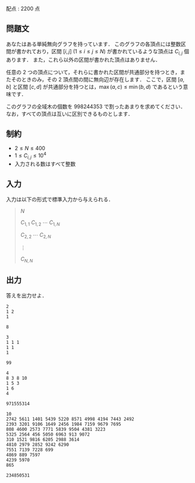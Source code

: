 配点 : $2200$ 点

## 問題文

あなたはある単純無向グラフを持っています．
このグラフの各頂点には整数区間が書かれており，区間 $[i,j]$ ($1 \leq i \leq j \leq N$) が書かれているような頂点は $C_{i,j}$ 個あります．
また，これら以外の区間が書かれた頂点はありません．

任意の $2$ つの頂点について，それらに書かれた区間が共通部分を持つとき，またそのときのみ，その $2$ 頂点間の間に無向辺が存在します．
ここで，区間 $[a,b]$ と区間 $[c,d]$ が共通部分を持つとは，$\max(a,c) \leq \min(b,d)$ であるという意味です．

このグラフの全域木の個数を $998244353$ で割ったあまりを求めてください．
なお，すべての頂点は互いに区別できるものとします．

## 制約

- $2 \leq N \leq 400$
- $1 \leq C_{i,j} \leq 10^4$
- 入力される数はすべて整数

## 入力

入力は以下の形式で標準入力から与えられる．

> $N$
> 
> $C_{1,1}$ $C_{1,2}$ $\cdots$ $C_{1,N}$
> 
> $C_{2,2}$ $\cdots$ $C_{2,N}$
> 
> $\vdots$
> 
> $C_{N,N}$

## 出力

答えを出力せよ．

```input1
2
1 2
1
```

```output1
8
```

```input2
3
1 1 1
1 1
1
```

```output2
99
```

```input3
4
8 3 8 10
1 5 3
1 6
4
```

```output3
971555314
```

```input4
10
2742 5611 1401 5439 5220 8571 4998 4194 7443 2492
2393 3201 9106 1649 2456 1984 7159 9679 7695
808 4600 2573 7771 5839 9504 4381 3223
5325 2564 456 5050 6963 913 9072
310 1521 9816 6205 2988 3614
4810 2979 2852 9242 6290
7551 7139 7228 699
4869 889 7597
4239 5970
865
```

```output4
234850531
```